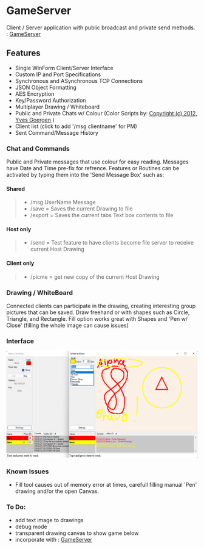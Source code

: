 # GameServer
Client / Server application with public broadcast and private send methods. : [GameServer](https://github.com/DSBash/GameServer)

## Features
* Single WinForm Client/Server Interface
* Custom IP and Port Specifications
* Synchronous and ASynchronous TCP Connections
* JSON Object Formatting
* AES Encryption
* Key/Password Authorization
* Multiplayer Drawing / Whiteboard
* Public and Private Chats w/ Colour (Color Scripts by: [Copyright (c) 2012, Yves Goergen](http://unclassified.software/) )
* Client list (click to add '/msg clientname' for PM)
* Sent Command/Message History

### Chat and Commands
Public and Private messages that use colour for easy reading. Messages have Date and Time pre-fix for refrence.
Features or Routines can be activated by typing them into the 'Send Message Box' such as:
#### Shared
>*  /msg UserName Message
>*  /save = Saves the current Drawing to file
>*  /export = Saves the current tabs Text box contents to file
#### Host only
>*  /send = Test feature to have clients become file server to receive current Host Drawing
#### Client only
>*  /picme = get new copy of the current Host Drawing

### Drawing / WhiteBoard
Connected clients can participate in the drawing, creating interesting group pictures that can be saved.
Draw freehand or with shapes such as Circle, Triangle, and Rectangle.
Fill option works great with Shapes and 'Pen w/ Close' (filling the whole image can cause issues)

### Interface
![PIC1](https://github.com/DSBash/GameServer/blob/master/Server/IMG/1.png?raw=true)


### Known Issues
- Fill tool causes out of memory error at times, carefull filling manual 'Pen' drawing and/or the open Canvas.

### To Do:
- add text image to drawings
- debug mode
- transparent drawing canvas to show game below
- incorporate with : [GameServer](https://github.com/DSBash/GridGame)
